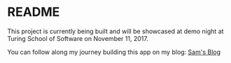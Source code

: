 # README

This project is currently being built and will be showcased at demo night at Turing School of Software on November 11, 2017.

You can follow along my journey building this app on my blog: [Sam's Blog](www.naydaysite.wordpress.com)
